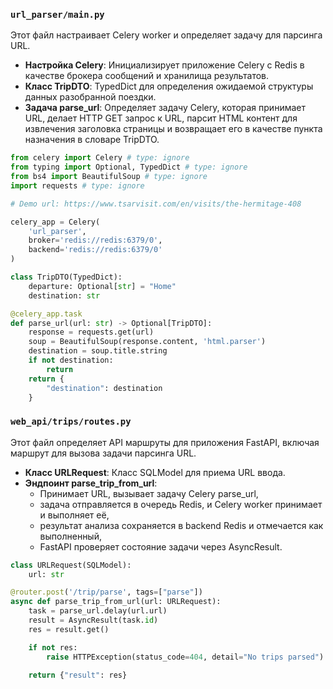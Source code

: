 ### `url_parser/main.py`

Этот файл настраивает Celery worker и определяет задачу для парсинга URL.

- **Настройка Celery**: Инициализирует приложение Celery с Redis в качестве брокера сообщений и хранилища результатов.
- **Класс TripDTO**: TypedDict для определения ожидаемой структуры данных разобранной поездки.
- **Задача parse_url**: Определяет задачу Celery, которая принимает URL, делает HTTP GET запрос к URL, парсит HTML контент для извлечения заголовка страницы и возвращает его в качестве пункта назначения в словаре TripDTO.


```python
from celery import Celery # type: ignore
from typing import Optional, TypedDict # type: ignore
from bs4 import BeautifulSoup # type: ignore
import requests # type: ignore

# Demo url: https://www.tsarvisit.com/en/visits/the-hermitage-408

celery_app = Celery(
    'url_parser',
    broker='redis://redis:6379/0',
    backend='redis://redis:6379/0'
)

class TripDTO(TypedDict):
    departure: Optional[str] = "Home"
    destination: str

@celery_app.task
def parse_url(url: str) -> Optional[TripDTO]:
    response = requests.get(url)
    soup = BeautifulSoup(response.content, 'html.parser')
    destination = soup.title.string
    if not destination:
        return
    return {
        "destination": destination
    }
```

### `web_api/trips/routes.py`
Этот файл определяет API маршруты для приложения FastAPI, включая маршрут для вызова задачи парсинга URL.

- **Класс URLRequest**: Класс SQLModel для приема URL ввода.
- **Эндпоинт parse_trip_from_url**: 
  - Принимает URL, вызывает задачу Celery parse_url,
  - задача отправляется в очередь Redis, и Celery worker принимает и выполняет её, 
  - результат анализа сохраняется в backend Redis и отмечается как выполненный,
  - FastAPI проверяет состояние задачи через AsyncResult.

```python
class URLRequest(SQLModel):
    url: str

@router.post('/trip/parse', tags=["parse"])
async def parse_trip_from_url(url: URLRequest):
    task = parse_url.delay(url.url)
    result = AsyncResult(task.id)
    res = result.get()

    if not res:
        raise HTTPException(status_code=404, detail="No trips parsed")

    return {"result": res}
```
